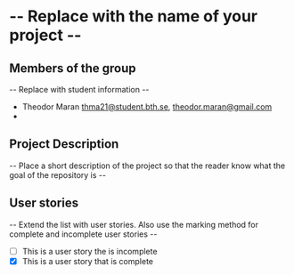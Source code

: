 # -- Replace with the name of your project --

## Members of the group
-- Replace with student information --
* Theodor Maran thma21@student.bth.se, theodor.maran@gmail.com
* 

## Project Description
-- Place a short description of the project so that the reader know what the goal of the repository is --

## User stories
-- Extend the list with user stories. Also use the marking method for complete and incomplete user stories --

- [ ] This is a user story the is incomplete 
- [X] This is a user story that is complete